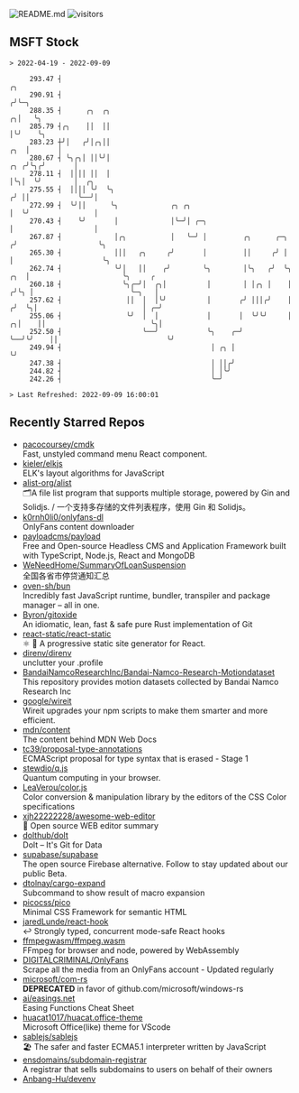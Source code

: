 ![README.md](https://github.com/Gerhut/Gerhut/workflows/README.md/badge.svg)
![visitors](https://visitors.vercel.app/Gerhut/Gerhut?token=8cf69d1f6813d272ef062726b6070c9be4ff72038cfe5a7ded7384a8da65d866)

## MSFT Stock

```
> 2022-04-19 - 2022-09-09

     293.47 ┤                                                                                ╭╮                  
     290.91 ┤                                                                               ╭╯╰─╮                
     288.35 ┤      ╭╮  ╭╮                                                                 ╭╮│   ╰╮               
     285.79 ┤╭╮    ││  ││                                                                 │╰╯    ╰╮              
     283.23 ┼╯│   ╭╯│╭╮││                                                             ╭╮  │       │              
     280.67 ┤ ╰╮╭╮│ ││╰╯│                                                         ╭╮ ╭╯╰╮╭╯       │              
     278.11 ┤  ││││ ││  │                                                         │╰╮│  ╰╯        │  ╭╮          
     275.55 ┤  ││││ ╰╯  ╰╮                                                       ╭╯ ││            ╰──╯│          
     272.99 ┤  ╰╯││      ╰╮             ╭╮ ╭╮                                    │  ╰╯                │          
     270.43 ┤    ╰╯       │             │╰─╯│ ╭─╮                                │                    │          
     267.87 ┤             │╭╮           │   ╰─╯ │         ╭╮      ╭─╮           ╭╯                    ╰╮         
     265.30 ┤             │││   ╭╮     ╭╯       │         ││     ╭╯ │           │                      ╰╮        
     262.74 ┤             ╰╯│   ││    ╭╯        ╰╮        │╰╮   ╭╯  ╰╮      ╭╮  │                       ╰╮     ╭ 
     260.18 ┤               ╰╮╭─╯│  ╭╮│          │        │ │╭╮ │    │     ╭╯╰╮ │                        ╰─╮   │ 
     257.62 ┤                ││  │  │╰╯          │       ╭╯ │││╭╯    │    ╭╯  ╰╮│                          │ ╭─╯ 
     255.06 ┤                ╰╯  │  │            │       │  ╰╯╰╯     │  ╭╮│    ││                          ╰╮│   
     252.50 ┤                    ╰──╯            ╰╮    ╭─╯           ╰──╯╰╯    ││                           ╰╯   
     249.94 ┤                                     │ ╭╮ │                       ╰╯                                
     247.38 ┤                                     │ ││╭╯                                                         
     244.82 ┤                                     │ │╰╯                                                          
     242.26 ┤                                     ╰─╯                                                            

> Last Refreshed: 2022-09-09 16:00:01
```

## Recently Starred Repos

- [pacocoursey/cmdk](https://github.com/pacocoursey/cmdk)  
  Fast, unstyled command menu React component.
- [kieler/elkjs](https://github.com/kieler/elkjs)  
  ELK's layout algorithms for JavaScript
- [alist-org/alist](https://github.com/alist-org/alist)  
  🗂️A file list program that supports multiple storage, powered by Gin and Solidjs. / 一个支持多存储的文件列表程序，使用 Gin 和 Solidjs。
- [k0rnh0li0/onlyfans-dl](https://github.com/k0rnh0li0/onlyfans-dl)  
  OnlyFans content downloader
- [payloadcms/payload](https://github.com/payloadcms/payload)  
  Free and Open-source Headless CMS and Application Framework built with TypeScript, Node.js, React and MongoDB
- [WeNeedHome/SummaryOfLoanSuspension](https://github.com/WeNeedHome/SummaryOfLoanSuspension)  
  全国各省市停贷通知汇总
- [oven-sh/bun](https://github.com/oven-sh/bun)  
  Incredibly fast JavaScript runtime, bundler, transpiler and package manager – all in one.
- [Byron/gitoxide](https://github.com/Byron/gitoxide)  
  An idiomatic, lean, fast & safe pure Rust implementation of Git
- [react-static/react-static](https://github.com/react-static/react-static)  
  ⚛️ 🚀 A progressive static site generator for React.
- [direnv/direnv](https://github.com/direnv/direnv)  
  unclutter your .profile
- [BandaiNamcoResearchInc/Bandai-Namco-Research-Motiondataset](https://github.com/BandaiNamcoResearchInc/Bandai-Namco-Research-Motiondataset)  
  This repository provides motion datasets collected by Bandai Namco Research Inc
- [google/wireit](https://github.com/google/wireit)  
  Wireit upgrades your npm scripts to make them smarter and more efficient.
- [mdn/content](https://github.com/mdn/content)  
  The content behind MDN Web Docs
- [tc39/proposal-type-annotations](https://github.com/tc39/proposal-type-annotations)  
  ECMAScript proposal for type syntax that is erased - Stage 1
- [stewdio/q.js](https://github.com/stewdio/q.js)  
  Quantum computing in your browser.
- [LeaVerou/color.js](https://github.com/LeaVerou/color.js)  
  Color conversion & manipulation library by the editors of the CSS Color specifications
- [xjh22222228/awesome-web-editor](https://github.com/xjh22222228/awesome-web-editor)  
  🔨  Open source WEB editor summary
- [dolthub/dolt](https://github.com/dolthub/dolt)  
  Dolt – It's Git for Data
- [supabase/supabase](https://github.com/supabase/supabase)  
  The open source Firebase alternative. Follow to stay updated about our public Beta.
- [dtolnay/cargo-expand](https://github.com/dtolnay/cargo-expand)  
  Subcommand to show result of macro expansion
- [picocss/pico](https://github.com/picocss/pico)  
  Minimal CSS Framework for semantic HTML
- [jaredLunde/react-hook](https://github.com/jaredLunde/react-hook)  
  ↩ Strongly typed, concurrent mode-safe React hooks
- [ffmpegwasm/ffmpeg.wasm](https://github.com/ffmpegwasm/ffmpeg.wasm)  
  FFmpeg for browser and node, powered by WebAssembly
- [DIGITALCRIMINAL/OnlyFans](https://github.com/DIGITALCRIMINAL/OnlyFans)  
  Scrape all the media from an OnlyFans account - Updated regularly
- [microsoft/com-rs](https://github.com/microsoft/com-rs)  
  **DEPRECATED** in favor of github.com/microsoft/windows-rs
- [ai/easings.net](https://github.com/ai/easings.net)  
  Easing Functions Cheat Sheet
- [huacat1017/huacat.office-theme](https://github.com/huacat1017/huacat.office-theme)  
  Microsoft Office(like) theme for VScode
- [sablejs/sablejs](https://github.com/sablejs/sablejs)  
  🏖️ The safer and faster ECMA5.1 interpreter written by JavaScript
- [ensdomains/subdomain-registrar](https://github.com/ensdomains/subdomain-registrar)  
  A registrar that sells subdomains to users on behalf of their owners
- [Anbang-Hu/devenv](https://github.com/Anbang-Hu/devenv)  
